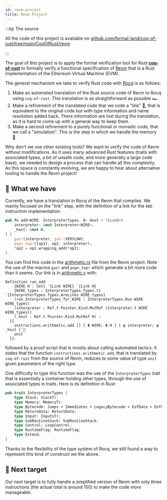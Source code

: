 ```yaml
---
id: revm-project
title: Revm Project
---
```


:::tip The source

All the code of this project is available on [github.com/formal-land/coq-of-rust/tree/main/CoqOfRust/revm](https://github.com/formal-land/coq-of-rust/tree/main/CoqOfRust/revm)

:::

The goal of this project is to apply the formal verification tool for Rust [**coq-of-rust**](https://github.com/formal-land/coq-of-rust) to formally verify a functional specification of [Revm](https://github.com/bluealloy/revm) that is a Rust implementation of the Ethereum Virtual Machine (EVM).

The general mechanism we take to verify Rust code with [Rocq](https://rocq-prover.org/) is as follows:

1. Make an automated translation of the Rust source code of Revm to Rocq using `coq-of-rust`. This translation is as straightforward as possible 🏎️.
2. Make a refinement of the translated code that we code a "link" 🔗, that is equivalent to the original code but with type information and name resolution added back. There information are lost during the translation, as it is hard to come up with a general way to keep them.
3. Make a second refinement to a purely functional or monadic code, that we call a "simulation". This is the step in which we handle the memory 🐘.

Why don't we use other existing tools? We want to verify the code of Revm without modifications. As it uses many advanced Rust features (traits with associated types, a bit of unsafe code, and more generally a large code base), we needed to design a process that can handle all this complexity. As this space is constantly evolving, we are happy to hear about alternative tooling to handle the Revm project!

## 🎁 What we have

Currently, we have a translation in Rocq of the Revm that compiles. We mainly focused on the "link" step, with the definition of a link for the `ADD` instruction implementation:

```rust
pub fn add<WIRE: InterpreterTypes, H: Host + ?Sized>(
    interpreter: &mut Interpreter<WIRE>,
    _host: &mut H,
) {
    gas!(interpreter, gas::VERYLOW);
    popn_top!([op1], op2, interpreter);
    *op2 = op1.wrapping_add(*op2);
}
```

You can find this code in the [arithmetic.rs](https://github.com/bluealloy/revm/blob/main/crates/interpreter/src/instructions/arithmetic.rs) file from the Revm project. Note the use of the macros `gas!` and `popn_top!` which generate a bit more code than it seems. Our link is in [arithmetic.v](https://github.com/formal-land/coq-of-rust/blob/main/CoqOfRust/revm/revm_interpreter/instructions/links/arithmetic.v) with:

```coq
Definition run_add
    {WIRE H : Set} `{Link WIRE} `{Link H}
    {WIRE_types : InterpreterTypes.Types.t} `{InterpreterTypes.Types.AreLinks WIRE_types}
    (run_InterpreterTypes_for_WIRE : InterpreterTypes.Run WIRE WIRE_types)
    (interpreter : Ref.t Pointer.Kind.MutRef (Interpreter.t WIRE WIRE_types))
    (_host : Ref.t Pointer.Kind.MutRef H) :
  {{
    instructions.arithmetic.add [] [ Φ WIRE; Φ H ] [ φ interpreter; φ _host ] 🔽
    unit
  }}.
```

followed by a proof script that is mostly about calling automated tactics. It states that the function `instructions.arithmetic.add`, that is translated by `coq-of-rust` from the source of Revm, reduces to some value of type `unit` given parameters of the right type.

One difficulty to type this function was the use of the `InterpreterTypes` trait that is essentially a container holding other types, through the use of associated types in traits. Here is its definition in Rust:

```rust
pub trait InterpreterTypes {
    type Stack: StackTr;
    type Memory: MemoryTr;
    type Bytecode: Jumps + Immediates + LegacyBytecode + EofData + EofContainer + EofCodeInfo;
    type ReturnData: ReturnData;
    type Input: InputsTr;
    type SubRoutineStack: SubRoutineStack;
    type Control: LoopControl;
    type RuntimeFlag: RuntimeFlag;
    type Extend;
}
```

Thanks to the flexibility of the type system of Rocq, we still found a way to represent this kind of construct we the above.

## 🎯 Next target

Our next target is to fully handle a simplified version of Revm with only three instructions (the actual total is around 150) to make the code more manageable.
